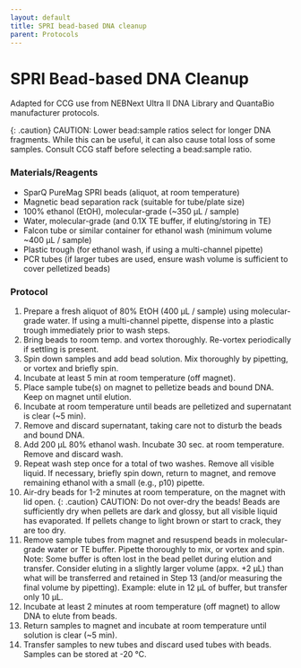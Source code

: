 ```yaml
---
layout: default
title: SPRI bead-based DNA cleanup
parent: Protocols
---
```


# SPRI Bead-based DNA Cleanup

Adapted for CCG use from NEBNext Ultra II DNA Library and QuantaBio manufacturer protocols.

{: .caution} CAUTION: Lower bead:sample ratios select for longer DNA fragments. While this can be useful, it can also cause total loss of some samples. Consult CCG staff before selecting a bead:sample ratio.

### Materials/Reagents
- SparQ PureMag SPRI beads (aliquot, at room temperature)
- Magnetic bead separation rack (suitable for tube/plate size)
- 100% ethanol (EtOH), molecular-grade (~350 µL / sample)
- Water, molecular-grade (and 0.1X TE buffer, if eluting/storing in TE)
- Falcon tube or similar container for ethanol wash (minimum volume ~400 µL / sample)
- Plastic trough (for ethanol wash, if using a multi-channel pipette)
- PCR tubes (if larger tubes are used, ensure wash volume is sufficient to cover pelletized beads)

### Protocol
1. Prepare a fresh aliquot of 80% EtOH (400 µL / sample) using molecular-grade water. If using a multi-channel pipette, dispense into a plastic trough immediately prior to wash steps.
2. Bring beads to room temp. and vortex thoroughly. Re-vortex periodically if settling is present.
3. Spin down samples and add bead solution. Mix thoroughly by pipetting, or vortex and briefly spin.
4. Incubate at least 5 min at room temperature (off magnet). 
5. Place sample tube(s) on magnet to pelletize beads and bound DNA. Keep on magnet until elution.
6. Incubate at room temperature until beads are pelletized and supernatant is clear (~5 min).
7. Remove and discard supernatant, taking care not to disturb the beads and bound DNA.
8. Add 200 μL 80% ethanol wash. Incubate 30 sec. at room temperature. Remove and discard wash.
9. Repeat wash step once for a total of two washes. Remove all visible liquid. If necessary, briefly spin down, return to magnet, and remove remaining ethanol with a small (e.g., p10) pipette.
10. Air-dry beads for 1-2 minutes at room temperature, on the magnet with lid open. 
{: .caution} CAUTION: Do not over-dry the beads! Beads are sufficiently dry when pellets are dark and glossy, but all visible liquid has evaporated. If pellets change to light brown or start to crack, they are too dry.
11. Remove sample tubes from magnet and resuspend beads in molecular-grade water or TE buffer. Pipette thoroughly to mix, or vortex and spin. 
Note: Some buffer is often lost in the bead pellet during elution and transfer. Consider eluting in a slightly larger volume (appx. +2 µL) than what will be transferred and retained in Step 13 (and/or measuring the final volume by pipetting). Example: elute in 12 µL of buffer, but transfer only 10 µL.
12. Incubate at least 2 minutes at room temperature (off magnet) to allow DNA to elute from beads.
13. Return samples to magnet and incubate at room temperature until solution is clear (~5 min). 
14. Transfer samples to new tubes and discard used tubes with beads. Samples can be stored at -20 °C.
